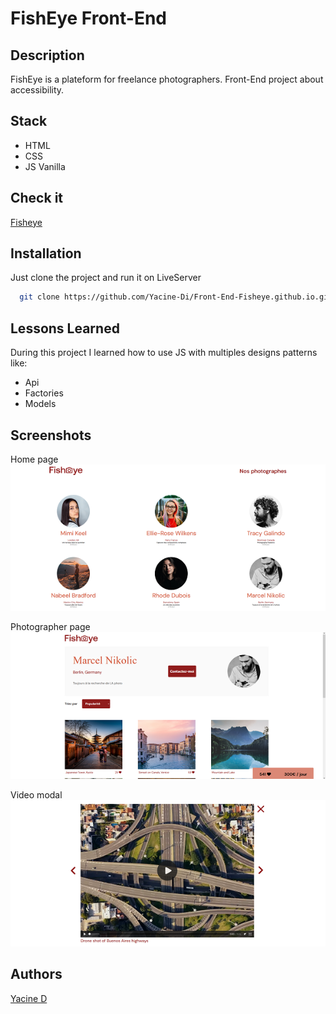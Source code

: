 
# FishEye Front-End


## Description

FishEye is a plateform for freelance photographers.
Front-End project about accessibility.

## Stack

- HTML
- CSS
- JS Vanilla

## Check it

[Fisheye](https://yacine-di.github.io/Front-End-Fisheye.github.io/)

## Installation

Just clone the project and run it on LiveServer

```bash
  git clone https://github.com/Yacine-Di/Front-End-Fisheye.github.io.git
```

## Lessons Learned

During this project I learned how to use JS with multiples designs patterns like:
- Api
- Factories
- Models

## Screenshots

Home page <br>
<img src="assets/screenshots/fisheye1.png" width="600" />

Photographer page <br>
<img src="assets/screenshots/fisheye2.png" width="600" />

Video modal <br>
<img src="assets/screenshots/fisheye3.png" width="600" />

## Authors

[Yacine D](https://github.com/Yacine-Di)